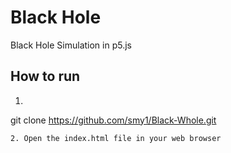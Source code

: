 # Black Hole
Black Hole Simulation in p5.js

## How to run

1. ```bash
git clone https://github.com/smy1/Black-Whole.git
```
2. Open the index.html file in your web browser



